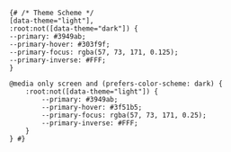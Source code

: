         {# /* Theme Scheme */
        [data-theme="light"],
        :root:not([data-theme="dark"]) {
        --primary: #3949ab;
        --primary-hover: #303f9f;
        --primary-focus: rgba(57, 73, 171, 0.125);
        --primary-inverse: #FFF;
        }

        @media only screen and (prefers-color-scheme: dark) {
            :root:not([data-theme="light"]) {
                --primary: #3949ab;
                --primary-hover: #3f51b5;
                --primary-focus: rgba(57, 73, 171, 0.25);
                --primary-inverse: #FFF;
            }
        } #}